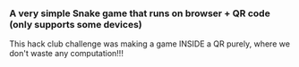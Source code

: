 ### A very simple Snake game that runs on browser + QR code (only supports some devices)

This hack club challenge was making a game INSIDE a QR purely, where we don't waste any computation!!!
